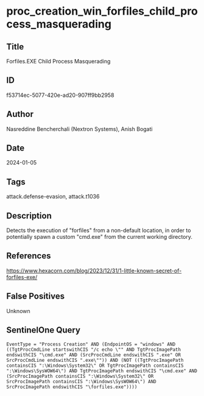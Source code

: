# proc_creation_win_forfiles_child_process_masquerading

## Title
Forfiles.EXE Child Process Masquerading

## ID
f53714ec-5077-420e-ad20-907ff9bb2958

## Author
Nasreddine Bencherchali (Nextron Systems), Anish Bogati

## Date
2024-01-05

## Tags
attack.defense-evasion, attack.t1036

## Description
Detects the execution of "forfiles" from a non-default location, in order to potentially spawn a custom "cmd.exe" from the current working directory.


## References
https://www.hexacorn.com/blog/2023/12/31/1-little-known-secret-of-forfiles-exe/

## False Positives
Unknown

## SentinelOne Query
```
EventType = "Process Creation" AND (EndpointOS = "windows" AND ((TgtProcCmdLine startswithCIS "/c echo \"" AND TgtProcImagePath endswithCIS "\cmd.exe" AND (SrcProcCmdLine endswithCIS ".exe" OR SrcProcCmdLine endswithCIS ".exe\"")) AND (NOT ((TgtProcImagePath containsCIS ":\Windows\System32\" OR TgtProcImagePath containsCIS ":\Windows\SysWOW64\") AND TgtProcImagePath endswithCIS "\cmd.exe" AND (SrcProcImagePath containsCIS ":\Windows\System32\" OR SrcProcImagePath containsCIS ":\Windows\SysWOW64\") AND SrcProcImagePath endswithCIS "\forfiles.exe"))))

```